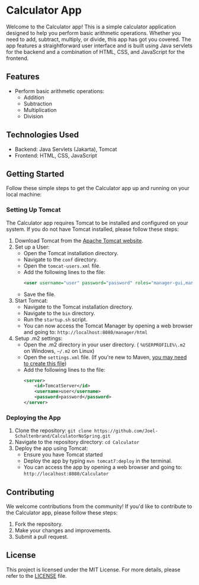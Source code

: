 # Calculator App

Welcome to the Calculator app! This is a simple calculator application designed to help you perform basic arithmetic
operations. Whether you need to add, subtract, multiply, or divide, this app has got you covered. The app features a
straightforward user interface and is built using Java servlets for the backend and a combination of HTML, CSS, and
JavaScript for the frontend.

## Features

- Perform basic arithmetic operations:
    - Addition
    - Subtraction
    - Multiplication
    - Division

## Technologies Used

- Backend: Java Servlets (Jakarta), Tomcat
- Frontend: HTML, CSS, JavaScript

## Getting Started

Follow these simple steps to get the Calculator app up and running on your local machine:

### Setting Up Tomcat

The Calculator app requires Tomcat to be installed and configured on your system. If you do not have Tomcat installed,
please follow these steps:

1. Download Tomcat from the [Apache Tomcat website](https://tomcat.apache.org/download-10.cgi).
2. Set up a User:
    - Open the Tomcat installation directory.
    - Navigate to the `conf` directory.
    - Open the `tomcat-users.xml` file.
    - Add the following lines to the file:
        ```xml
        <user username="user" password="password" roles="manager-gui,manager-script,manager-jmx,manager-status"/>
        ```
    - Save the file.
3. Start Tomcat:
    - Navigate to the Tomcat installation directory.
    - Navigate to the `bin` directory.
    - Run the `startup.sh` script.
    - You can now access the Tomcat Manager by opening a web browser and going to: `http://localhost:8080/manager/html`
4. Setup .m2 settings:
    - Open the .m2 directory in your user directory. ( ```%USERPROFILE%\.m2``` on Windows, ```~/.m2``` on Linux)
    - Open the `settings.xml` file. (If you're new to
      Maven, [you may need to create this file](https://www.baeldung.com/maven-settings-xml))
    - Add the following lines to the file:
        ```xml
        <server>
            <id>TomcatServer</id>
            <username>user</username>
            <password>password</password>
        </server>
        ```

### Deploying the App

1. Clone the repository: `git clone https://github.com/Joel-Schaltenbrand/CalculatorNoSpring.git`
2. Navigate to the repository directory: `cd Calculator`
3. Deploy the app using Tomcat:
    - Ensure you have Tomcat started
    - Deploy the app by typing `mvn tomcat7:deploy` in the terminal.
    - You can access the app by opening a web browser and going to: `http://localhost:8080/Calculator`

## Contributing

We welcome contributions from the community! If you'd like to contribute to the Calculator app, please follow these
steps:

1. Fork the repository.
2. Make your changes and improvements.
3. Submit a pull request.

## License

This project is licensed under the MIT License. For more details, please refer to the [LICENSE](LICENSE.md) file.
